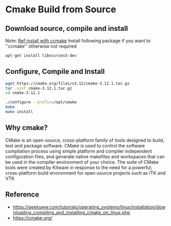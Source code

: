 # Cmake Build from Source
## Download source, compile and install
Note: [Ref install with ccmake](https://askubuntu.com/questions/736198/how-to-install-cmake-ccmake-from-source)
Install following package if you want to ''ccmake'' otherwise not required
```bash
apt-get install libncurses5-dev
```
## Configure, Compile and Install
```bash
wget https://cmake.org/files/v3.12/cmake-3.12.1.tar.gz
tar -xzvf cmake-3.12.1.tar.gz
cd cmake-3.12.1

./configure --prefix=/opt/cmake
make
make install
```
## Why cmake?
CMake is an open-source, cross-platform family of tools designed to build, test and package software. CMake is used to control the software compilation process using simple platform and compiler independent configuration files, and generate native makefiles and workspaces that can be used in the compiler environment of your choice. The suite of CMake tools were created by Kitware in response to the need for a powerful, cross-platform build environment for open-source projects such as ITK and VTK

## Reference
- https://geeksww.com/tutorials/operating_systems/linux/installation/downloading_compiling_and_installing_cmake_on_linux.php
- https://cmake.org/
